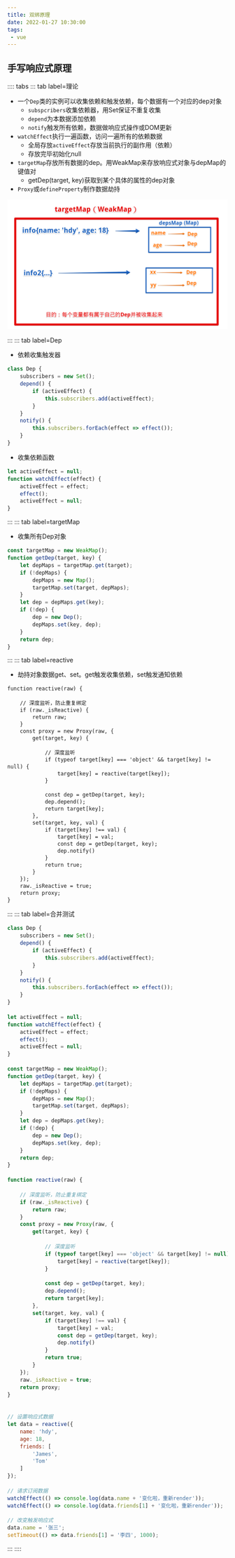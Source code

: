 ```yaml
---
title: 双绑原理
date: 2022-01-27 10:30:00
tags:
 - vue
---
```

## 手写响应式原理
:::: tabs
::: tab label=理论
* 一个`Dep`类的实例可以收集依赖和触发依赖，每个数据有一个对应的dep对象
    * `subspcribers`收集依赖器，用Set保证不重复收集
    * `depend`为本数据添加依赖
    * `notify`触发所有依赖，数据做响应式操作或DOM更新
* `watchEffect`执行一遍函数，访问一遍所有的依赖数据
    * 全局存放`activeEffect`存放当前执行的副作用（依赖）
    * 存放完毕初始化null
* `targetMap`存放所有数据的dep。用WeakMap来存放响应式对象与depMap的键值对
    * getDep(target, key)获取到某个具体的属性的dep对象
* `Proxy`或`defineProperty`制作数据劫持

<img src="./assets/targetmap.png" style="width:600px;">

:::
::: tab label=Dep
* 依赖收集触发器
```js
class Dep {
    subscribers = new Set();
    depend() {
        if (activeEffect) {
            this.subscribers.add(activeEffect);
        }
    }
    notify() {
        this.subscribers.forEach(effect => effect());
    }
}
```
* 收集依赖函数
```js
let activeEffect = null;
function watchEffect(effect) {
    activeEffect = effect;
    effect();
    activeEffect = null;
}
```
:::
::: tab label=targetMap
* 收集所有Dep对象
```js
const targetMap = new WeakMap();
function getDep(target, key) {
    let depMaps = targetMap.get(target);
    if (!depMaps) {
        depMaps = new Map();
        targetMap.set(target, depMaps);
    }
    let dep = depMaps.get(key);
    if (!dep) {
        dep = new Dep();
        depMaps.set(key, dep);
    }
    return dep;
}
```
:::
::: tab label=reactive
* 劫持对象数据get、set。get触发收集依赖，set触发通知依赖
```js{15-17,21-23}
function reactive(raw) {

    // 深度监听，防止重复绑定
    if (raw._isReactive) {
        return raw;
    }
    const proxy = new Proxy(raw, {
        get(target, key) {

            // 深度监听
            if (typeof target[key] === 'object' && target[key] != null) {
                target[key] = reactive(target[key]);
            }

            const dep = getDep(target, key);
            dep.depend();
            return target[key];
        },
        set(target, key, val) {
            if (target[key] !== val) {
                target[key] = val;
                const dep = getDep(target, key);
                dep.notify()
            }
            return true;
        }
    });
    raw._isReactive = true;
    return proxy;
}
```
:::
::: tab label=合并测试
```js
class Dep {
    subscribers = new Set();
    depend() {
        if (activeEffect) {
            this.subscribers.add(activeEffect);
        }
    }
    notify() {
        this.subscribers.forEach(effect => effect());
    }
}

let activeEffect = null;
function watchEffect(effect) {
    activeEffect = effect;
    effect();
    activeEffect = null;
}

const targetMap = new WeakMap();
function getDep(target, key) {
    let depMaps = targetMap.get(target);
    if (!depMaps) {
        depMaps = new Map();
        targetMap.set(target, depMaps);
    }
    let dep = depMaps.get(key);
    if (!dep) {
        dep = new Dep();
        depMaps.set(key, dep);
    }
    return dep;
}

function reactive(raw) {

    // 深度监听，防止重复绑定
    if (raw._isReactive) {
        return raw;
    }
    const proxy = new Proxy(raw, {
        get(target, key) {

            // 深度监听
            if (typeof target[key] === 'object' && target[key] != null) {
                target[key] = reactive(target[key]);
            }

            const dep = getDep(target, key);
            dep.depend();
            return target[key];
        },
        set(target, key, val) {
            if (target[key] !== val) {
                target[key] = val;
                const dep = getDep(target, key);
                dep.notify()
            }
            return true;
        }
    });
    raw._isReactive = true;
    return proxy;
}


// 设置响应式数据
let data = reactive({
    name: 'hdy',
    age: 18,
    friends: [
        'James',
        'Tom'
    ]
});

// 请求订阅数据
watchEffect(() => console.log(data.name + '变化啦，重新render'));
watchEffect(() => console.log(data.friends[1] + '变化啦，重新render'));

// 改变触发响应式
data.name = '张三';
setTimeout(() => data.friends[1] = '李四', 1000);
```
:::
::::